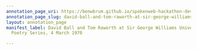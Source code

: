 ```yaml
---
annotation_page_uri: https://benwbrum.github.io/spokenweb-hackathon-development-noterms/annotations/david-ball-and-tom-raworth-at-sir-george-williams-university-the-poetry-series-4-march-1970-canvas-1-toc.json
annotation_page_slug: david-ball-and-tom-raworth-at-sir-george-williams-university-the-poetry-series-4-march-1970-canvas-1-toc
layout: annotation_page
manifest_label: David Ball and Tom Raworth at Sir George Williams University, The
  Poetry Series, 4 March 1970

---
```

